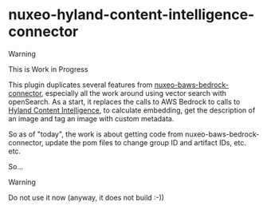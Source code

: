 # nuxeo-hyland-content-intelligence-connector

> [!WARNING]
> This is Work in Progress

This plugin duplicates several features from [nuxeo-baws-bedrock-connector](https://github.com/nuxeo-sandbox/nuxeo-aws-bedrock-connector), especially all the work around using vector search with openSearch. As a start, it replaces the calls to AWS Bedrock to calls to [Hyland Content Intelligence](https://www.hyland.com/en), to calculate embedding, get the description of an image and tag an image with custom metadata.

So as of "today", the work is about getting code from nuxeo-baws-bedrock-connector, update the pom files to change group ID and artifact IDs, etc. etc.

So...

> [!WARNING]
> Do not use it now (anyway, it does not build :-))
